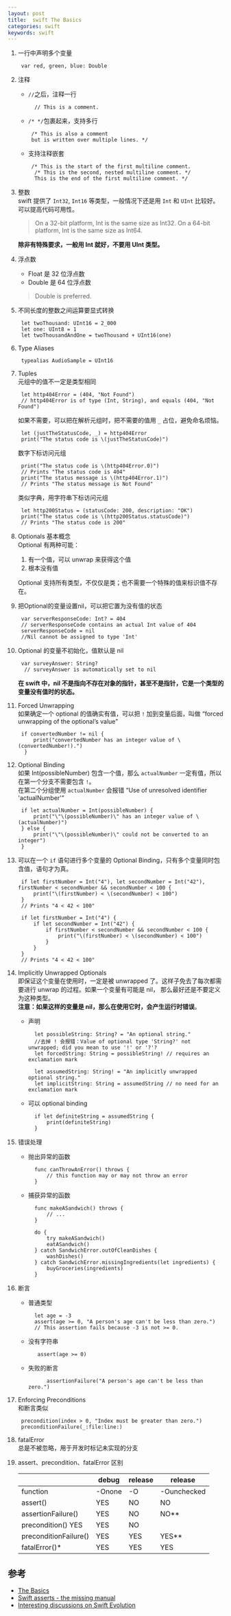 ```yaml
---
layout: post  
title:  swift The Basics  
categories: swift  
keywords: swift  
---
```


1. 一行中声明多个变量  

        var red, green, blue: Double  
1. 注释  
    - `//`之后，注释一行    
    
            // This is a comment.
    -  `/* */`包裹起来，支持多行  
        
            /* This is also a comment
            but is written over multiple lines. */      
    -  支持注释嵌套  
        
            /* This is the start of the first multiline comment.
             /* This is the second, nested multiline comment. */
             This is the end of the first multiline comment. */
             
3. 整数  
    swift 提供了 `Int32`, `Int16` 等类型，一般情况下还是用 `Int` 和 `UInt` 比较好。可以提高代码可用性。  
    > On a 32-bit platform, Int is the same size as Int32.
On a 64-bit platform, Int is the same size as Int64.

    **除非有特殊要求，一般用 Int 就好，不要用 UInt 类型。**   

4. 浮点数  

   -  Float 是 32 位浮点数  
   -  Double 是 64 位浮点数  

    >Double is preferred.

5. 不同长度的整数之间运算要显式转换 
    
        let twoThousand: UInt16 = 2_000
        let one: UInt8 = 1
        let twoThousandAndOne = twoThousand + UInt16(one)  
6. Type Aliases  
    
        typealias AudioSample = UInt16
7. Tuples  
        元组中的值不一定是类型相同
    
        let http404Error = (404, "Not Found")
        // http404Error is of type (Int, String), and equals (404, "Not Found")
        
    如果不需要，可以把在解析元组时，把不需要的值用 `_` 占位，避免命名烦恼。  
    
        let (justTheStatusCode, _) = http404Error
        print("The status code is \(justTheStatusCode)")
    
    数字下标访问元组  
        
        print("The status code is \(http404Error.0)")
        // Prints "The status code is 404"
        print("The status message is \(http404Error.1)")
        // Prints "The status message is Not Found"
    
    类似字典，用字符串下标访问元组  

        let http200Status = (statusCode: 200, description: "OK")
        print("The status code is \(http200Status.statusCode)")
        // Prints "The status code is 200"

1. Optionals 基本概念  
    Optional 有两种可能：
    1. 有一个值，可以 unwrap 来获得这个值
    2. 根本没有值
    
    Optional 支持所有类型，不仅仅是类；也不需要一个特殊的值来标识值不存在。  
    
1. 把Optional的变量设置nil，可以把它置为没有值的状态

        var serverResponseCode: Int? = 404
        // serverResponseCode contains an actual Int value of 404
        serverResponseCode = nil
        //Nil cannot be assigned to type 'Int'
2. Optional 的变量不初始化，值默认是 nil  
    
        var surveyAnswer: String?
         // surveyAnswer is automatically set to nil
    
    **在 swift 中，nil 不是指向不存在对象的指针，甚至不是指针，它是一个类型的变量没有值时的状态。**  
1. Forced Unwrapping  
    如果确定一个 optional 的值确实有值，可以把 `!` 加到变量后面，叫做 “forced unwrapping of the optional’s value”  
    
        if convertedNumber != nil {
            print("convertedNumber has an integer value of \(convertedNumber!).")
         }

1. Optional Binding  
    如果 Int(possibleNumber) 包含一个值，那么 `actualNumber` 一定有值，所以在第一个分支不需要包含 `!`。  
    在第二个分组使用 `actualNumber` 会报错 “Use of unresolved identifier 'actualNumber'”
    
        if let actualNumber = Int(possibleNumber) {
            print("\"\(possibleNumber)\" has an integer value of \(actualNumber)")
        } else {
            print("\"\(possibleNumber)\" could not be converted to an integer")
        }
1. 可以在一个 `if` 语句进行多个变量的 Optional Binding，只有多个变量同时包含值，语句才为真。  

        if let firstNumber = Int("4"), let secondNumber = Int("42"), firstNumber < secondNumber && secondNumber < 100 {
            print("\(firstNumber) < \(secondNumber) < 100")
        }
        // Prints "4 < 42 < 100"
         
        if let firstNumber = Int("4") {
            if let secondNumber = Int("42") {
                if firstNumber < secondNumber && secondNumber < 100 {
                    print("\(firstNumber) < \(secondNumber) < 100")
                }
            }
        }
        // Prints "4 < 42 < 100"
1. Implicitly Unwrapped Optionals  
    即保证这个变量在使用时，一定是被 unwrapped 了。这样子免去了每次都需要进行 unwrap 的过程。如果一个变量有可能是 nil， 那么最好还是不要定义为这种类型。  
    **注意：如果这样的变量是 nil，那么在使用它时，会产生运行时错误**。  
    
    - 声明  
            
            let possibleString: String? = "An optional string."
            //去掉 ! 会报错：Value of optional type 'String?' not unwrapped; did you mean to use '!' or '?'?
            let forcedString: String = possibleString! // requires an exclamation mark
            
            let assumedString: String! = "An implicitly unwrapped optional string."
            let implicitString: String = assumedString // no need for an exclamation mark
    - 可以 optional binding  
            
            if let definiteString = assumedString {
                print(definiteString)
            }

1. 错误处理  
    - 抛出异常的函数  
        
            func canThrowAnError() throws {
                // this function may or may not throw an error
            }
    - 捕获异常的函数  
        
            func makeASandwich() throws {
                // ...
            }
             
            do {
                try makeASandwich()
                eatASandwich()
            } catch SandwichError.outOfCleanDishes {
                washDishes()
            } catch SandwichError.missingIngredients(let ingredients) {
                buyGroceries(ingredients)
            }
1. 断言  
    - 普通类型    
        
            let age = -3
            assert(age >= 0, "A person's age can't be less than zero.")
            // This assertion fails because -3 is not >= 0.
   - 没有字符串    
    
            assert(age >= 0)
    - 失败的断言  
        
                assertionFailure("A person's age can't be less than zero.")
1. Enforcing Preconditions  
        和断言类似
        
        precondition(index > 0, "Index must be greater than zero.")
        preconditionFailure(_:file:line:)
1. fatalError  
    总是不被忽略，用于开发时标记未实现的分支  

1. assert、precondition、fatalError 区别  
    
    ||    	debug|	release|	release|
    | --- | --- | --- |--- |
    |function|	-Onone|	-O|	-Ounchecked  |
    |assert()	|YES|	NO	|NO  |
    |assertionFailure()|	YES|	NO	|NO**  |
    |precondition()	YES|	YES|	NO  |
    |preconditionFailure()|	YES|	YES	|YES**  |
    |fatalError()*	|YES	|YES|	YES  |



    
    
    
## 参考 
- [The Basics](https://developer.apple.com/library/content/documentation/Swift/Conceptual/Swift_Programming_Language/TheBasics.html#//apple_ref/doc/uid/TP40014097-CH5-ID309)
- [Swift asserts - the missing manual](http://blog.krzyzanowskim.com/2015/03/09/swift-asserts-the-missing-manual/)
- [Interesting discussions on Swift Evolution](http://ericasadun.com/2015/12/15/interesting-discussions-on-swift-evolution/)

